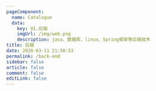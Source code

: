 ```yaml
---
pageComponent: 
  name: Catalogue
  data: 
    key: 01.后端
    imgUrl: /img/web.png
    description: java、数据库、linux、Spring框架等后端技术
title: 后端
date: 2020-03-11 21:50:53
permalink: /back-end
sidebar: false
article: false
comment: false
editLink: false
---
```



